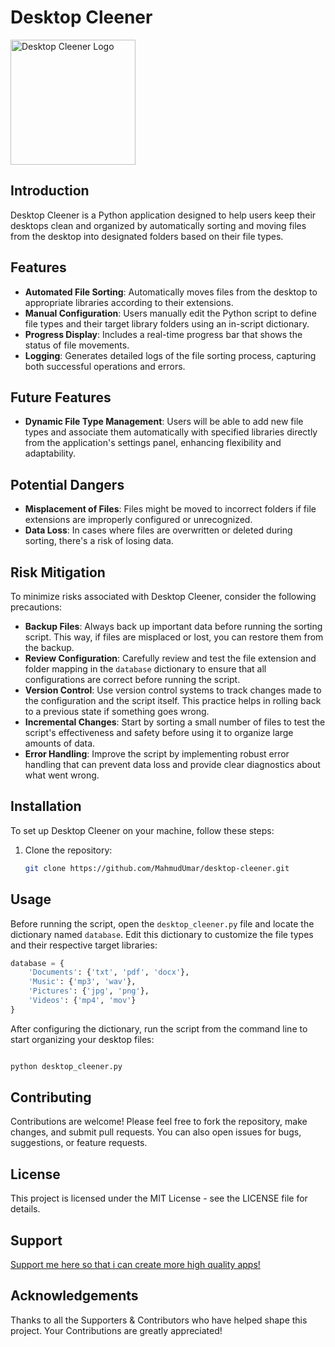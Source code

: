 
# Desktop Cleener
<img src="https://github.com/Mahmudumar/DesktopCleener/assets/90246975/fb69e6e4-c380-44d1-be87-3a6759c2d05e" alt="Desktop Cleener Logo" width="200" height="200">


## Introduction

Desktop Cleener is a Python application designed to help users keep their desktops clean and organized by automatically sorting and moving files from the desktop into designated folders based on their file types.

## Features

- **Automated File Sorting**: Automatically moves files from the desktop to appropriate libraries according to their extensions.
- **Manual Configuration**: Users manually edit the Python script to define file types and their target library folders using an in-script dictionary.
- **Progress Display**: Includes a real-time progress bar that shows the status of file movements.
- **Logging**: Generates detailed logs of the file sorting process, capturing both successful operations and errors.

## Future Features

- **Dynamic File Type Management**: Users will be able to add new file types and associate them automatically with specified libraries directly from the application's settings panel, enhancing flexibility and adaptability.

## Potential Dangers

- **Misplacement of Files**: Files might be moved to incorrect folders if file extensions are improperly configured or unrecognized.
- **Data Loss**: In cases where files are overwritten or deleted during sorting, there's a risk of losing data.

## Risk Mitigation

To minimize risks associated with Desktop Cleener, consider the following precautions:

- **Backup Files**: Always back up important data before running the sorting script. This way, if files are misplaced or lost, you can restore them from the backup.
- **Review Configuration**: Carefully review and test the file extension and folder mapping in the `database` dictionary to ensure that all configurations are correct before running the script.
- **Version Control**: Use version control systems to track changes made to the configuration and the script itself. This practice helps in rolling back to a previous state if something goes wrong.
- **Incremental Changes**: Start by sorting a small number of files to test the script's effectiveness and safety before using it to organize large amounts of data.
- **Error Handling**: Improve the script by implementing robust error handling that can prevent data loss and provide clear diagnostics about what went wrong.

## Installation

To set up Desktop Cleener on your machine, follow these steps:

1. Clone the repository:

   ```bash
   git clone https://github.com/MahmudUmar/desktop-cleener.git
   ```

## Usage

Before running the script, open the `desktop_cleener.py` file and locate the dictionary named `database`. Edit this dictionary to customize the file types and their respective target libraries:

```python
database = {
    'Documents': {'txt', 'pdf', 'docx'},
    'Music': {'mp3', 'wav'},
    'Pictures': {'jpg', 'png'},
    'Videos': {'mp4', 'mov'}
}
```

After configuring the dictionary, run the script from the command line to start organizing your desktop files:

```bash

python desktop_cleener.py
```

## Contributing

Contributions are welcome! Please feel free to fork the repository, make changes, and submit pull requests. You can also open issues for bugs, suggestions, or feature requests.

## License

This project is licensed under the MIT License - see the LICENSE file for details.

## Support

[Support me here so that i can create more high quality apps!](https://paystack.com/pay/supportMahmud)


## Acknowledgements

Thanks to all the Supporters & Contributors who have helped shape this project. Your Contributions are greatly appreciated!

